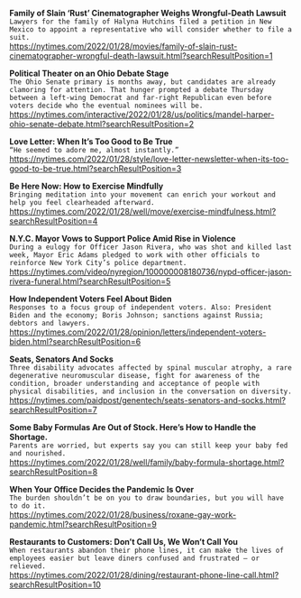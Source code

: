 **Family of Slain ‘Rust’ Cinematographer Weighs Wrongful-Death Lawsuit**\
`Lawyers for the family of Halyna Hutchins filed a petition in New Mexico to appoint a representative who will consider whether to file a suit.`\
https://nytimes.com/2022/01/28/movies/family-of-slain-rust-cinematographer-wrongful-death-lawsuit.html?searchResultPosition=1

**Political Theater on an Ohio Debate Stage**\
`The Ohio Senate primary is months away, but candidates are already clamoring for attention. That hunger prompted a debate Thursday between a left-wing Democrat and far-right Republican even before voters decide who the eventual nominees will be.`\
https://nytimes.com/interactive/2022/01/28/us/politics/mandel-harper-ohio-senate-debate.html?searchResultPosition=2

**Love Letter: When It’s Too Good to Be True**\
`“He seemed to adore me, almost instantly.”`\
https://nytimes.com/2022/01/28/style/love-letter-newsletter-when-its-too-good-to-be-true.html?searchResultPosition=3

**Be Here Now: How to Exercise Mindfully**\
`Bringing meditation into your movement can enrich your workout and help you feel clearheaded afterward.`\
https://nytimes.com/2022/01/28/well/move/exercise-mindfulness.html?searchResultPosition=4

**N.Y.C. Mayor Vows to Support Police Amid Rise in Violence**\
`During a eulogy for Officer Jason Rivera, who was shot and killed last week, Mayor Eric Adams pledged to work with other officials to reinforce New York City’s police department.`\
https://nytimes.com/video/nyregion/100000008180736/nypd-officer-jason-rivera-funeral.html?searchResultPosition=5

**How Independent Voters Feel About Biden**\
`Responses to a focus group of independent voters. Also: President Biden and the economy; Boris Johnson; sanctions against Russia; debtors and lawyers.`\
https://nytimes.com/2022/01/28/opinion/letters/independent-voters-biden.html?searchResultPosition=6

**Seats, Senators And Socks**\
`Three disability advocates affected by spinal muscular atrophy, a rare degenerative neuromuscular disease, fight for awareness of the condition, broader understanding and acceptance of people with physical disabilities, and inclusion in the conversation on diversity. `\
https://nytimes.com/paidpost/genentech/seats-senators-and-socks.html?searchResultPosition=7

**Some Baby Formulas Are Out of Stock. Here’s How to Handle the Shortage.**\
`Parents are worried, but experts say you can still keep your baby fed and nourished.`\
https://nytimes.com/2022/01/28/well/family/baby-formula-shortage.html?searchResultPosition=8

**When Your Office Decides the Pandemic Is Over**\
`The burden shouldn’t be on you to draw boundaries, but you will have to do it.`\
https://nytimes.com/2022/01/28/business/roxane-gay-work-pandemic.html?searchResultPosition=9

**Restaurants to Customers: Don’t Call Us, We Won’t Call You**\
`When restaurants abandon their phone lines, it can make the lives of employees easier but leave diners confused and frustrated — or relieved.`\
https://nytimes.com/2022/01/28/dining/restaurant-phone-line-call.html?searchResultPosition=10

